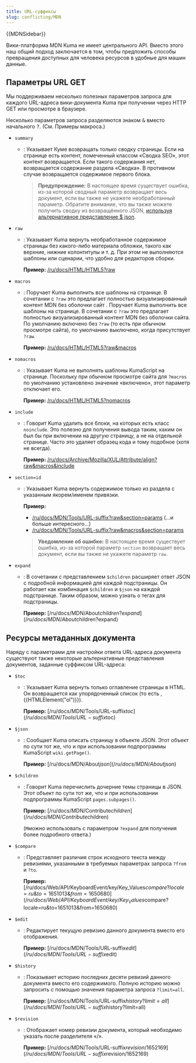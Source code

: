 ```yaml
---
title: URL-суффиксы
slug: conflicting/MDN
---
```


{{MDNSidebar}}

Вики-платформа MDN Kuma не имеет центрального API. Вместо этого наш общий подход заключается в том, чтобы предложить способы превращения доступных для человека ресурсов в удобные для машин данные.

## Параметры URL GET

Мы поддерживаем несколько полезных параметров запроса для каждого URL-адреса вики-документа Kuma при получении через HTTP GET или просмотре в браузере.

Несколько параметров запроса разделяются знаком <kbd>&#x26;</kbd> вместо начального <kbd>?</kbd>. (См. Примеры макроса.)

- `summary`

  - : Указывает Куме возвращать только сводку страницы. Если на странице есть контент, помеченный классом «Сводка SEO», этот контент возвращается. Если такого содержания нет, возвращается содержание раздела «Сводка». В противном случае возвращается содержимое первого блока.

    > **Предупреждение:** В настоящее время существует ошибка, из-за которой сводный параметр возвращает весь документ, если вы также не укажете необработанный параметр. Обратите внимание, что вы также можете получить сводку из возвращённого JSON, [используя альтернативное представление $ json](/ru/docs/MDN/Tools/URL-suffix#json-view).

- `raw`

  - : Указывает Kuma вернуть необработанное содержимое страницы без какого-либо материала обложки, такого как верхние, нижние колонтитулы и т. д. При этом не выполняются шаблоны или сценарии, что удобно для редакторов сборки.

    **Пример:** [/ru/docs/HTML/HTML5?raw](/ru/docs/HTML/HTML5?raw)

- `macros`

  - : Поручает Kuma выполнить все шаблоны на странице. В сочетании с `?raw` это предлагает полностью визуализированный контент MDN без оболочки сайт . Поручает Kuma выполнить все шаблоны на странице. В сочетании с `?raw` это предлагает полностью визуализированный контент MDN без оболочки сайта. По умолчанию включено без `?raw` (то есть при обычном просмотре сайта), по умолчанию выключено, когда присутствует `?raw`.

    **Пример:** [/ru/docs/HTML/HTML5?raw\&macros](/ru/docs/HTML/HTML5?raw&macros)

- `nomacros`

  - : Указывает Kuma не выполнять шаблоны KumaScript на странице. Поскольку при обычном просмотре сайта для `?macros` по умолчанию установлено значение «включено», этот параметр отключает его.

    **Пример:** [/ru/docs/HTML/HTML5?nomacros](/ru/docs/HTML/HTML5?nomacros)

- `include`

  - : Говорит Kuma удалить все блоки, на которых есть класс `noinclude`. Это полезно для получения вывода таким, каким он был бы при включении на другую страницу, а не на отдельной странице. Часто это удаляет образец кода и тому подобное (хотя не всегда).

    **Пример:** [/ru/docs/Archive/Mozilla/XUL/Attribute/align?raw\&macros\&include](/ru/docs/Archive/Mozilla/XUL/Attribute/align?raw&macros&include)

- `section=id`

  - : Указывает Kuma вернуть содержимое только из раздела с указанным якорем/именем привязки.

    **Пример:**

    - [/ru/docs/MDN/Tools/URL-suffix?raw\&section=params](/ru/docs/MDN/Tools/URL-suffix?raw&section=params)
      (...и больше интересного...)
    - [/ru/docs/MDN/Tools/URL-suffix?raw\&macros\&section=params](/ru/docs/MDN/Tools/URL-suffix?raw&macros&section=params)

    > **Уведомление об ошибке:** В настоящее время существует ошибка, из-за которой параметр `section` возвращает весь документ, если вы также не укажете параметр `raw`.

- `expand`

  - : В сочетании с представлением `$children` расширяет ответ JSON с подробной информацией для каждой подстраницы. Он работает как комбинация `$children` и `$json` на каждой подстранице. Таким образом, можно узнать о тегах для подстраницы.

    **Пример:** [/ru/docs/MDN/About$children?expand](/ru/docs/MDN/About$children?expand)

## Ресурсы метаданных документа

Наряду с параметрами для настройки ответа URL-адреса документа существуют также некоторые альтернативные представления документов, заданные суффиксом URL-адреса:

- `$toc`

  - : Указывает Kuma вернуть только оглавление страницы в HTML. Он возвращается как упорядоченный список (то есть , {{HTMLElement("ol")}}).

    **Пример:** [/ru/docs/MDN/Tools/URL-suffix$toc](/ru/docs/MDN/Tools/URL-suffix$toc)

- `$json`

  - : Сообщает Kuma описать страницу в объекте JSON. Этот объект по сути тот же, что и при использовании подпрограммы KumaScript `wiki.getPage()`.

    **Пример:** [/ru/docs/MDN/About$json](/ru/docs/MDN/About$json)

- `$children`

  - : Говорит Kuma перечислить дочерние темы страницы в JSON. Этот объект по сути тот же, что и при использовании подпрограммы KumaScript `pages.subpages()`.

    **Пример:** [/ru/docs/MDN/Contribute$children](/ru/docs/MDN/Contribute$children)

    (`М`можно использовать с параметром `?expand` для получения более подробного ответа.)

- `$compare`

  - : Представляет различия строк исходного текста между ревизиями, указанными в требуемых параметрах запроса `?from` и `?to`.

    **Пример:** [/ru/docs/Web/API/KeyboardEvent/key/Key_Values$compare?locale=ru\&to=1651013\&from=1650680](/ru/docs/Web/API/KeyboardEvent/key/Key_Values$compare?locale=ru&to=1651013&from=1650680)

- `$edit`

  - : Редактирует текущую ревизию данного документа вместо его отображения.

    **Пример:** [/ru/docs/MDN/Tools/URL-suffix$edit](/ru/docs/MDN/Tools/URL-suffix$edit)

- `$history`

  - : Показывает историю последних десяти ревизий данного документа вместо его содержимого. Полную историю можно запросить с помощью значения параметра запроса `?limit=all`.

    **Пример:** [/ru/docs/MDN/Tools/URL-suffix$history?limit=all](/ru/docs/MDN/Tools/URL-suffix$history?limit=all)

- `$revision`

  - : Отображает номер ревизии документа, который необходимо указать после разделителя «/».

    **Пример:** [/ru/docs/MDN/Tools/URL-suffix$revision/1652169](/ru/docs/MDN/Tools/URL-suffix$revision/1652169)
